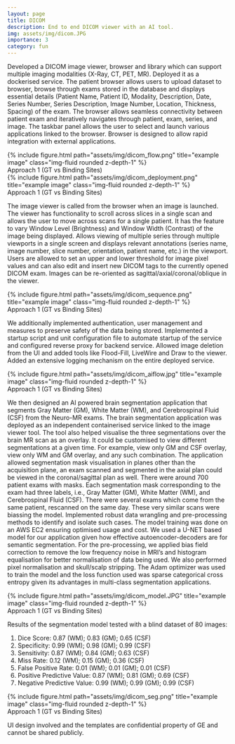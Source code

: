 ```yaml
---
layout: page
title: DICOM
description: End to end DICOM viewer with an AI tool.
img: assets/img/dicom.JPG
importance: 3
category: fun
---
```


Developed a DICOM image viewer, browser and library which can support multiple imaging modalities (X-Ray, CT, PET, MR). Deployed it as a dockerised service. The patient browser allows users to upload dataset to browser, browse through exams stored in the database and displays essential details (Patient Name, Patient ID, Modality, Description, Date, Series Number, Series Description, Image Number, Location, Thickness, Spacing) of the exam. The browser allows seamless connectivity between patient exam and iteratively navigates through patient, exam, series, and image. The taskbar panel allows the user to select and launch various applications linked to the browser. Browser is designed to allow rapid integration with external applications.

<div class="img">
        {% include figure.html path="assets/img/dicom_flow.png" title="example image" class="img-fluid rounded z-depth-1" %}
</div>
<div class="caption">
    Approach 1 (GT vs Binding Sites)
</div>

<div class="img">
        {% include figure.html path="assets/img/dicom_deployment.png" title="example image" class="img-fluid rounded z-depth-1" %}
</div>
<div class="caption">
    Approach 1 (GT vs Binding Sites)
</div>

The image viewer is called from the browser when an image is launched. The viewer has functionality to scroll across slices in a single scan and allows the user to move across scans for a single patient. It has the feature to vary Window Level (Brightness) and Window Width (Contrast) of the image being displayed. Allows viewing of multiple series through multiple viewports in a single screen and displays relevant annotations (series name, image number, slice number, orientation, patient name, etc.) in the viewport. Users are allowed to set an upper and lower threshold for image pixel values and can also edit and insert new DICOM tags to the currently opened DICOM exam. Images can be re-oriented as sagittal/axial/coronal/oblique in the viewer. 

<div class="img">
        {% include figure.html path="assets/img/dicom_sequence.png" title="example image" class="img-fluid rounded z-depth-1" %}
</div>
<div class="caption">
    Approach 1 (GT vs Binding Sites)
</div>

We additionally implemented authentication, user management and measures to preserve safety of the data being stored. Implemented a startup script and unit configuration file to automate startup of the service and configured reverse proxy for backend service. Allowed image deletion from the UI and added tools like Flood-Fill, LiveWire and Draw to the viewer. Added an extensive logging mechanism on the entire deployed service.

<div class="img">
        {% include figure.html path="assets/img/dicom_aiflow.jpg" title="example image" class="img-fluid rounded z-depth-1" %}
</div>
<div class="caption">
    Approach 1 (GT vs Binding Sites)
</div>

We then designed an AI powered brain segmentation application that segments Gray Matter (GM), White Matter (WM), and Cerebrospinal Fluid (CSF) from the Neuro-MR exams. The brain segmentation application was deployed as an independent containerised service linked to the image viewer tool. The tool also helped visualise the three segmentations over the brain MR scan as an overlay. It could be customised to view different segmentations at a given time. For example, view only GM and CSF overlay, view only WM and GM overlay, and any such combination. The application allowed segmentation mask visualisation in planes other than the acquisition plane, an exam scanned and segmented in the axial plan could be viewed in the coronal/sagittal plan as well. 
There were around 700 patient exams with masks. Each segmentation mask corresponding to the exam had three labels, i.e., Gray Matter (GM), White Matter (WM), and Cerebrospinal Fluid (CSF). There were several exams which come from the same patient, rescanned on the same day. These very similar scans were biassing the model. Implemented robust data wrangling and pre-processing methods to identify and isolate such cases. The model training was done on an AWS EC2 ensuring optimised usage and cost. We used a U-NET based model for our application given how effective autoencoder-decoders are for semantic segmentation. For the pre-processing, we applied bias field correction to remove the low frequency noise in MRI’s and histogram equalisation for better normalisation of data being used. We also performed pixel normalisation and skull/scalp stripping. The Adam optimizer was used to train the model and the loss function used was sparse categorical cross entropy given its advantages in multi-class segmentation applications.

<div class="img">
        {% include figure.html path="assets/img/dicom_model.JPG" title="example image" class="img-fluid rounded z-depth-1" %}
</div>
<div class="caption">
    Approach 1 (GT vs Binding Sites)
</div>

Results of the segmentation model tested with a blind dataset of 80 images:
1. Dice Score: 0.87 (WM); 0.83 (GM); 0.65 (CSF)
2. Specificity: 0.99 (WM); 0.98 (GM); 0.99 (CSF)
3. Sensitivity: 0.87 (WM); 0.84 (GM); 0.63 (CSF)
4. Miss Rate: 0.12 (WM); 0.15 (GM); 0.36 (CSF)
5. False Positive Rate: 0.01 (WM); 0.01 (GM); 0.01 (CSF)
6. Positive Predictive Value: 0.87 (WM); 0.81 (GM); 0.69 (CSF)
7. Negative Predictive Value: 0.99 (WM); 0.99 (GM); 0.99 (CSF)

<div class="img">
        {% include figure.html path="assets/img/dicom_seg.png" title="example image" class="img-fluid rounded z-depth-1" %}
</div>
<div class="caption">
    Approach 1 (GT vs Binding Sites)
</div>

UI design involved and the templates are confidential property of GE and cannot be shared publicly.
